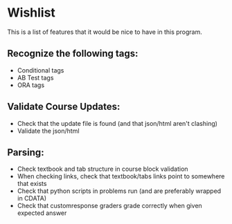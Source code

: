 # Wishlist

This is a list of features that it would be nice to have in this program.

## Recognize the following tags:

- Conditional tags
- AB Test tags
- ORA tags

## Validate Course Updates:

- Check that the update file is found (and that json/html aren't clashing)
- Validate the json/html

## Parsing:

- Check textbook and tab structure in course block validation
- When checking links, check that textbook/tabs links point to somewhere that exists
- Check that python scripts in problems run (and are preferably wrapped in CDATA)
- Check that customresponse graders grade correctly when given expected answer

